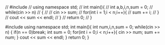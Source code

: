 // #include <iostream>
// using namespace std;
// int main(){
//     int a,b,i,n,sum = 0;
//     while(cin >> n)
//     {
//         // cin >> sum;
//         for(int i = 1;i < n;i++){
//             sum += i;
//         }
//         cout << sum << endl;
//     }
//     return 0;
// }

#include <iostream>
using namespace std;
int main(){
    int num,i,n,sum = 0;
    while(cin >> n)
    {
        if(n == 0)break;
        int sum = 0;
        for(int i = 0;i < n;i++){
            cin >> num;
            sum += num;
        }
        cout << sum << endl;
    }
    return 0;
}